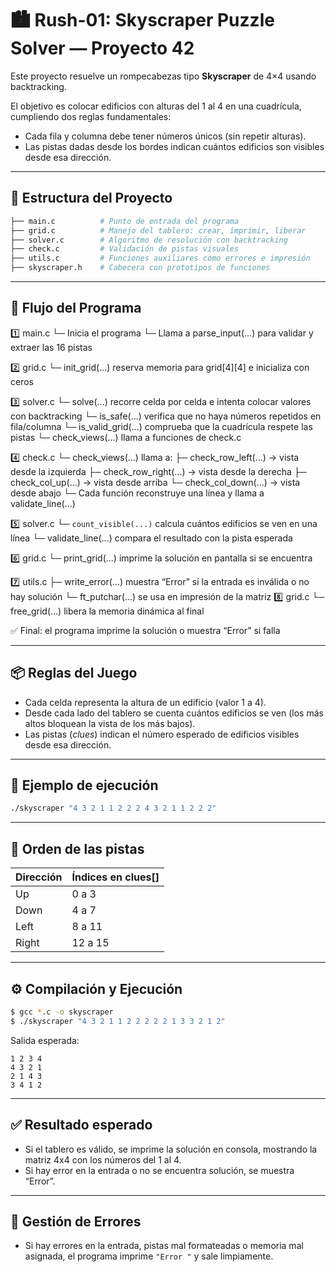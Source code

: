  # 🏙️ Rush-01: **Skyscraper Puzzle Solver** — Proyecto 42

Este proyecto resuelve un rompecabezas tipo **Skyscraper** de 4×4 usando backtracking.

El objetivo es colocar edificios con alturas del 1 al 4 en una cuadrícula, cumpliendo dos reglas fundamentales:

- Cada fila y columna debe tener números únicos (sin repetir alturas).
- Las pistas dadas desde los bordes indican cuántos edificios son visibles desde esa dirección.

---

## 📁 Estructura del Proyecto

```bash
├── main.c          # Punto de entrada del programa
├── grid.c          # Manejo del tablero: crear, imprimir, liberar
├── solver.c        # Algoritmo de resolución con backtracking
├── check.c         # Validación de pistas visuales
├── utils.c         # Funciones auxiliares como errores e impresión
├── skyscraper.h    # Cabecera con prototipos de funciones
```

---

## 🧠 Flujo del Programa

1️⃣ main.c
        └─ Inicia el programa
        └─ Llama a parse_input(...) para validar y extraer las 16 pistas

2️⃣ grid.c
        └─ init_grid(...) reserva memoria para grid[4][4] e inicializa con ceros

3️⃣ solver.c
        └─ solve(...) recorre celda por celda e intenta colocar valores con backtracking
            └─ is_safe(...) verifica que no haya números repetidos en fila/columna
            └─ is_valid_grid(...) comprueba que la cuadrícula respete las pistas
                └─ check_views(...) llama a funciones de check.c

4️⃣ check.c
        └─ check_views(...) llama a:
            ├─ check_row_left(...)    → vista desde la izquierda
            ├─ check_row_right(...)   → vista desde la derecha
            ├─ check_col_up(...)      → vista desde arriba
            └─ check_col_down(...)    → vista desde abajo
                └─ Cada función reconstruye una línea y llama a validate_line(...)

5️⃣ solver.c
        └─ `count_visible(...)` calcula cuántos edificios se ven en una línea
        └─ validate_line(...) compara el resultado con la pista esperada

6️⃣ grid.c
        └─ print_grid(...) imprime la solución en pantalla si se encuentra

7️⃣ utils.c
        ├─ write_error(...) muestra “Error” si la entrada es inválida o no hay solución
        └─ ft_putchar(...) se usa en impresión de la matriz
8️⃣ grid.c
        └─ free_grid(...) libera la memoria dinámica al final

✅ Final: el programa imprime la solución o muestra “Error” si falla


---

## 📦 Reglas del Juego

- Cada celda representa la altura de un edificio (valor 1 a 4).
- Desde cada lado del tablero se cuenta cuántos edificios se ven (los más altos bloquean la vista de los más bajos).
- Las pistas (*clues*) indican el número esperado de edificios visibles desde esa dirección.

---

## 🧪 Ejemplo de ejecución

```bash
./skyscraper "4 3 2 1 1 2 2 2 4 3 2 1 1 2 2 2"
```

---

## 📌 Orden de las pistas

| Dirección | Índices en clues[] |
|-----------|--------------------|
| Up        | 0  a 3             |
| Down      | 4  a 7             |
| Left      | 8  a 11            |
| Right     | 12 a 15            |

---

## ⚙️ Compilación y Ejecución

```bash
$ gcc *.c -o skyscraper
$ ./skyscraper "4 3 2 1 1 2 2 2 2 2 1 3 3 2 1 2"
```

Salida esperada:
```
1 2 3 4
4 3 2 1
2 1 4 3
3 4 1 2
```

---

## ✅ Resultado esperado

- Si el tablero es válido, se imprime la solución en consola, mostrando la matriz 4x4 con los números del 1 al 4.
- Si hay error en la entrada o no se encuentra solución, se muestra “Error”.

---


## 🧼 Gestión de Errores

- Si hay errores en la entrada, pistas mal formateadas o memoria mal asignada, el programa imprime `"Error
"` y sale limpiamente.
